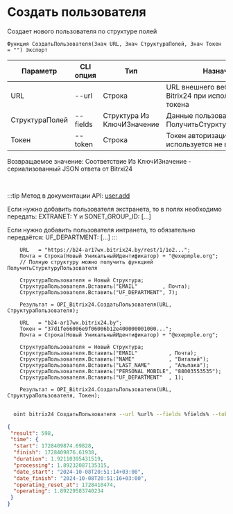 ﻿---
sidebar_position: 3
---

# Создать пользователя
 Создает нового пользователя по структуре полей



`Функция СоздатьПользователя(Знач URL, Знач СтруктураПолей, Знач Токен = "") Экспорт`

  | Параметр | CLI опция | Тип | Назначение |
  |-|-|-|-|
  | URL | --url | Строка | URL внешнего вебхука или адрес Bitrix24 при использовании токена |
  | СтруктураПолей | --fields | Структура Из КлючИЗначение | Данные пользователя. См. ПолучитьСтурктуруПользователя |
  | Токен | --token | Строка | Токен авторизации, если используется не вебхук |

  
  Возвращаемое значение:   Соответствие Из КлючИЗначение - сериализованный JSON ответа от Bitrxi24

<br/>

:::tip
Метод в документации API: [user.add](https://dev.1c-bitrix.ru/rest_help/users/user_add.php)

 Если нужно добавить пользователя экстранета, то в полях необходимо передать: EXTRANET: Y и SONET_GROUP_ID: [...]

 Если нужно добавить пользователя интранета, то обязательно передаётся: UF_DEPARTMENT: [...]
:::
<br/>


```bsl title="Пример кода"
    URL   = "https://b24-ar17wx.bitrix24.by/rest/1/1o2...";
    Почта = Строка(Новый УникальныйИдентификатор) + "@exepmple.org";
    // Полную структуру можно получить функцией ПолучитьСтурктуруПользователя

    СтруктураПользователя = Новый Структура;
    СтруктураПользователя.Вставить("EMAIL"        , Почта);
    СтруктураПользователя.Вставить("UF_DEPARTMENT", 7);

    Результат = OPI_Bitrix24.СоздатьПользователя(URL, СтруктураПользователя);

    URL   = "b24-ar17wx.bitrix24.by";
    Токен = "37d1fe66006e9f06006b12e400000001000...";
    Почта = Строка(Новый УникальныйИдентификатор) + "@exepmple.org";

    СтруктураПользователя = Новый Структура;
    СтруктураПользователя.Вставить("EMAIL"          , Почта);
    СтруктураПользователя.Вставить("NAME"           , "Виталий");
    СтруктураПользователя.Вставить("LAST_NAME"      , "Альпака");
    СтруктураПользователя.Вставить("PERSONAL_MOBILE", "88003553535");
    СтруктураПользователя.Вставить("UF_DEPARTMENT"  , 1);

    Результат = OPI_Bitrix24.СоздатьПользователя(URL, СтруктураПользователя, Токен);
```



```sh title="Пример команды CLI"
    
  oint bitrix24 СоздатьПользователя --url %url% --fields %fields% --token %token%

```

```json title="Результат"
{
 "result": 598,
 "time": {
  "start": 1728409874.69828,
  "finish": 1728409876.61938,
  "duration": 1.92110395431519,
  "processing": 1.89232087135315,
  "date_start": "2024-10-08T20:51:14+03:00",
  "date_finish": "2024-10-08T20:51:16+03:00",
  "operating_reset_at": 1728410474,
  "operating": 1.89229583740234
 }
}
```
